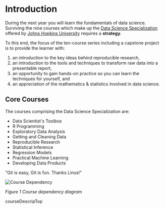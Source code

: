 # Introduction

During the next year you will learn the fundamentals of data science.
Surviving the nine courses which make up the [Data Science Specialization][0001] offered by [Johns Hopkins University][jhu] requires a **strategy**.

To this end, the focus of the ten-course series including a capstone project is to provide the learner with:

1. an introduction to the key ideas behind reproducible research,
2. an introduction to the tools and techniques to transform raw data into a presentable report,
4. an opportunity to gain hands-on practice so you can learn the techniques for yourself, and
3. an appreciation of the mathematics & statistics involved in data science.

## Core Courses

The courses comprising the Data Science Specialization are:

* Data Scientist's Toolbox
* R Programming
* Exploratory Data Analysis
* Getting and Cleaning Data
* Reproducible Research
* Statistical Inference
* Regression Models 
* Practical Machine Learning 
* Developing Data Products

"Git is easy, Git is fun. Thanks Linus!"



![Course Dependency](dst_courses.png)

*Figure 1 Course dependency diagram*

[0001]: https://www.coursera.org/specialization/jhudatascience/1?utm_medium=

courseDescripTop

[jhu]: http://www.jhu.edu